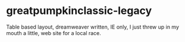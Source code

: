 greatpumpkinclassic-legacy
==========================

Table based layout, dreamweaver written, IE only, I just threw up in my mouth a little, web site for a local race.